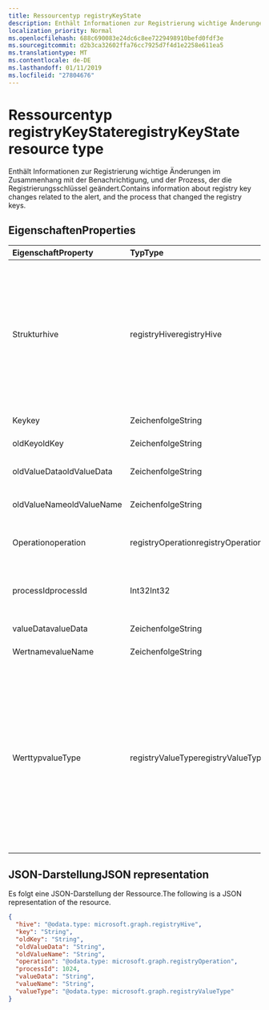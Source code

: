 ```yaml
---
title: Ressourcentyp registryKeyState
description: Enthält Informationen zur Registrierung wichtige Änderungen im Zusammenhang mit der Benachrichtigung, und der Prozess, der die Registrierungsschlüssel geändert.
localization_priority: Normal
ms.openlocfilehash: 688c690083e24dc6c8ee7229498910befd0fdf3e
ms.sourcegitcommit: d2b3ca32602ffa76cc7925d7f4d1e2258e611ea5
ms.translationtype: MT
ms.contentlocale: de-DE
ms.lasthandoff: 01/11/2019
ms.locfileid: "27804676"
---
```

# <a name="registrykeystate-resource-type"></a><span data-ttu-id="49b2c-103">Ressourcentyp registryKeyState</span><span class="sxs-lookup"><span data-stu-id="49b2c-103">registryKeyState resource type</span></span>

<span data-ttu-id="49b2c-104">Enthält Informationen zur Registrierung wichtige Änderungen im Zusammenhang mit der Benachrichtigung, und der Prozess, der die Registrierungsschlüssel geändert.</span><span class="sxs-lookup"><span data-stu-id="49b2c-104">Contains information about registry key changes related to the alert, and the process that changed the registry keys.</span></span>

## <a name="properties"></a><span data-ttu-id="49b2c-105">Eigenschaften</span><span class="sxs-lookup"><span data-stu-id="49b2c-105">Properties</span></span>

| <span data-ttu-id="49b2c-106">Eigenschaft</span><span class="sxs-lookup"><span data-stu-id="49b2c-106">Property</span></span>     | <span data-ttu-id="49b2c-107">Typ</span><span class="sxs-lookup"><span data-stu-id="49b2c-107">Type</span></span>        | <span data-ttu-id="49b2c-108">Beschreibung</span><span class="sxs-lookup"><span data-stu-id="49b2c-108">Description</span></span> |
|:-------------|:------------|:------------|
|<span data-ttu-id="49b2c-109">Struktur</span><span class="sxs-lookup"><span data-stu-id="49b2c-109">hive</span></span>|<span data-ttu-id="49b2c-110">registryHive</span><span class="sxs-lookup"><span data-stu-id="49b2c-110">registryHive</span></span>|<span data-ttu-id="49b2c-111">Ein [Windows-Registrierungsstruktur](https://docs.microsoft.com/en-us/windows/desktop/sysinfo/registry-hives) :</span><span class="sxs-lookup"><span data-stu-id="49b2c-111">A [Windows registry hive](https://docs.microsoft.com/en-us/windows/desktop/sysinfo/registry-hives) :</span></span> <ul><li><span data-ttu-id="49b2c-112">HKEY_CURRENT_CONFIG</span><span class="sxs-lookup"><span data-stu-id="49b2c-112">HKEY_CURRENT_CONFIG</span></span></li> <li><span data-ttu-id="49b2c-113">HKEY_CURRENT_USER</span><span class="sxs-lookup"><span data-stu-id="49b2c-113">HKEY_CURRENT_USER</span></span></li> <li><span data-ttu-id="49b2c-114">HKEY_LOCAL_MACHINE\SAM</span><span class="sxs-lookup"><span data-stu-id="49b2c-114">HKEY_LOCAL_MACHINE\SAM</span></span></li> <li><span data-ttu-id="49b2c-115">HKEY_LOCAL_MACHINE\Security</span><span class="sxs-lookup"><span data-stu-id="49b2c-115">HKEY_LOCAL_MACHINE\Security</span></span></li> <li><span data-ttu-id="49b2c-116">HKEY_LOCAL_MACHINE\Software</span><span class="sxs-lookup"><span data-stu-id="49b2c-116">HKEY_LOCAL_MACHINE\Software</span></span></li> <li><span data-ttu-id="49b2c-117">HKEY_LOCAL_MACHINE\SYSTEM</span><span class="sxs-lookup"><span data-stu-id="49b2c-117">HKEY_LOCAL_MACHINE\System</span></span></li> <li><span data-ttu-id="49b2c-118">HKEY_USERS\\. Die standardmäßigen.</span><span class="sxs-lookup"><span data-stu-id="49b2c-118">HKEY_USERS\\.Default.</span></span></li></ul> <span data-ttu-id="49b2c-119">Mögliche Werte sind: `unknown`, `currentConfig`, `currentUser`, `localMachineSam`, `localMachineSamSoftware`, `localMachineSystem` und `usersDefault`.</span><span class="sxs-lookup"><span data-stu-id="49b2c-119">Possible values are: `unknown`, `currentConfig`, `currentUser`, `localMachineSam`, `localMachineSamSoftware`, `localMachineSystem`, `usersDefault`.</span></span>|
|<span data-ttu-id="49b2c-120">Key</span><span class="sxs-lookup"><span data-stu-id="49b2c-120">key</span></span>|<span data-ttu-id="49b2c-121">Zeichenfolge</span><span class="sxs-lookup"><span data-stu-id="49b2c-121">String</span></span>|<span data-ttu-id="49b2c-122">Aktuelle (d. h. geänderten) Registrierungsschlüssel (schließt die Struktur).</span><span class="sxs-lookup"><span data-stu-id="49b2c-122">Current (i.e. changed) registry key (excludes HIVE).</span></span>|
|<span data-ttu-id="49b2c-123">oldKey</span><span class="sxs-lookup"><span data-stu-id="49b2c-123">oldKey</span></span>|<span data-ttu-id="49b2c-124">Zeichenfolge</span><span class="sxs-lookup"><span data-stu-id="49b2c-124">String</span></span>|<span data-ttu-id="49b2c-125">Frühere (d. h., bevor geändert) Registrierungsschlüssel (schließt die Struktur).</span><span class="sxs-lookup"><span data-stu-id="49b2c-125">Previous (i.e. before changed) registry key (excludes HIVE).</span></span>|
|<span data-ttu-id="49b2c-126">oldValueData</span><span class="sxs-lookup"><span data-stu-id="49b2c-126">oldValueData</span></span>|<span data-ttu-id="49b2c-127">Zeichenfolge</span><span class="sxs-lookup"><span data-stu-id="49b2c-127">String</span></span>|<span data-ttu-id="49b2c-128">Frühere (d. h., bevor geändert) Schlüsselwert Registrierungsdaten (Inhalt).</span><span class="sxs-lookup"><span data-stu-id="49b2c-128">Previous (i.e. before changed) registry key value data (contents).</span></span>|
|<span data-ttu-id="49b2c-129">oldValueName</span><span class="sxs-lookup"><span data-stu-id="49b2c-129">oldValueName</span></span>|<span data-ttu-id="49b2c-130">Zeichenfolge</span><span class="sxs-lookup"><span data-stu-id="49b2c-130">String</span></span>|<span data-ttu-id="49b2c-131">Frühere (d. h., bevor geändert) Registrierung Schlüsselwertname.</span><span class="sxs-lookup"><span data-stu-id="49b2c-131">Previous (i.e. before changed) registry key value name.</span></span>|
|<span data-ttu-id="49b2c-132">Operation</span><span class="sxs-lookup"><span data-stu-id="49b2c-132">operation</span></span>|<span data-ttu-id="49b2c-133">registryOperation</span><span class="sxs-lookup"><span data-stu-id="49b2c-133">registryOperation</span></span>|<span data-ttu-id="49b2c-134">Der Vorgang, der der Name des Registrierungsschlüssels und/oder Wert geändert.</span><span class="sxs-lookup"><span data-stu-id="49b2c-134">Operation that changed the registry key name and/or value.</span></span> <span data-ttu-id="49b2c-135">Mögliche Werte: sind `unknown`, `create`, `modify` und `delete`.</span><span class="sxs-lookup"><span data-stu-id="49b2c-135">Possible values are: `unknown`, `create`, `modify`, `delete`.</span></span>|
|<span data-ttu-id="49b2c-136">processId</span><span class="sxs-lookup"><span data-stu-id="49b2c-136">processId</span></span>|<span data-ttu-id="49b2c-137">Int32</span><span class="sxs-lookup"><span data-stu-id="49b2c-137">Int32</span></span>|<span data-ttu-id="49b2c-138">Werden Sie ID (PID) des Prozesses, der den Registrierungsschlüssel (Prozess, der in der Auflistung Warnung 'Prozesse' Details angezeigt werden) geändert.</span><span class="sxs-lookup"><span data-stu-id="49b2c-138">Process ID (PID) of the process that modified the registry key (process details will appear in the alert 'processes' collection).</span></span>|
|<span data-ttu-id="49b2c-139">valueData</span><span class="sxs-lookup"><span data-stu-id="49b2c-139">valueData</span></span>|<span data-ttu-id="49b2c-140">Zeichenfolge</span><span class="sxs-lookup"><span data-stu-id="49b2c-140">String</span></span>|<span data-ttu-id="49b2c-141">Aktuelle (d. h. geänderten) Schlüsselwert Registrierungsdaten (Inhalt).</span><span class="sxs-lookup"><span data-stu-id="49b2c-141">Current (i.e. changed) registry key value data (contents).</span></span>|
|<span data-ttu-id="49b2c-142">Wertname</span><span class="sxs-lookup"><span data-stu-id="49b2c-142">valueName</span></span>|<span data-ttu-id="49b2c-143">Zeichenfolge</span><span class="sxs-lookup"><span data-stu-id="49b2c-143">String</span></span>|<span data-ttu-id="49b2c-144">Aktuelle (d. h. geänderten) Registrierung Schlüsselwertname</span><span class="sxs-lookup"><span data-stu-id="49b2c-144">Current (i.e. changed) registry key value name</span></span>|
|<span data-ttu-id="49b2c-145">Werttyp</span><span class="sxs-lookup"><span data-stu-id="49b2c-145">valueType</span></span>|<span data-ttu-id="49b2c-146">registryValueType</span><span class="sxs-lookup"><span data-stu-id="49b2c-146">registryValueType</span></span>|[<span data-ttu-id="49b2c-147">Schlüsselwert Registrierungstyp</span><span class="sxs-lookup"><span data-stu-id="49b2c-147">Registry key value type</span></span>](https://docs.microsoft.com/en-us/windows/desktop/sysinfo/registry-value-types) <ul><li><span data-ttu-id="49b2c-148">REG_BINARY</span><span class="sxs-lookup"><span data-stu-id="49b2c-148">REG_BINARY</span></span></li> <li><span data-ttu-id="49b2c-149">REG_DWORD</span><span class="sxs-lookup"><span data-stu-id="49b2c-149">REG_DWORD</span></span></li> <li><span data-ttu-id="49b2c-150">REG_DWORD_LITTLE_ENDIAN</span><span class="sxs-lookup"><span data-stu-id="49b2c-150">REG_DWORD_LITTLE_ENDIAN</span></span></li> <li><span data-ttu-id="49b2c-151">REG_DWORD_BIG_ENDIAN</span><span class="sxs-lookup"><span data-stu-id="49b2c-151">REG_DWORD_BIG_ENDIAN</span></span></li><li><span data-ttu-id="49b2c-152">REG_EXPAND_SZ</span><span class="sxs-lookup"><span data-stu-id="49b2c-152">REG_EXPAND_SZ</span></span></li> <li><span data-ttu-id="49b2c-153">REG_LINK</span><span class="sxs-lookup"><span data-stu-id="49b2c-153">REG_LINK</span></span></li> <li><span data-ttu-id="49b2c-154">REG_MULTI_SZ</span><span class="sxs-lookup"><span data-stu-id="49b2c-154">REG_MULTI_SZ</span></span></li> <li><span data-ttu-id="49b2c-155">REG_NONE</span><span class="sxs-lookup"><span data-stu-id="49b2c-155">REG_NONE</span></span></li> <li><span data-ttu-id="49b2c-156">REG_QWORD</span><span class="sxs-lookup"><span data-stu-id="49b2c-156">REG_QWORD</span></span></li> <li><span data-ttu-id="49b2c-157">REG_QWORD_LITTLE_ENDIAN</span><span class="sxs-lookup"><span data-stu-id="49b2c-157">REG_QWORD_LITTLE_ENDIAN</span></span></li> <li><span data-ttu-id="49b2c-158">REG_SZ</span><span class="sxs-lookup"><span data-stu-id="49b2c-158">REG_SZ</span></span></li></ul> <span data-ttu-id="49b2c-159">Mögliche Werte sind: `unknown`, `binary`, `dword`, `dwordLittleEndian`, `dwordBigEndian`, `expandSz`, `link`, `multiSz`, `none`, `qword`, `qwordlittleEndian` und `sz`.</span><span class="sxs-lookup"><span data-stu-id="49b2c-159">Possible values are: `unknown`, `binary`, `dword`, `dwordLittleEndian`, `dwordBigEndian`, `expandSz`, `link`, `multiSz`, `none`, `qword`, `qwordlittleEndian`, `sz`.</span></span>|

## <a name="json-representation"></a><span data-ttu-id="49b2c-160">JSON-Darstellung</span><span class="sxs-lookup"><span data-stu-id="49b2c-160">JSON representation</span></span>

<span data-ttu-id="49b2c-161">Es folgt eine JSON-Darstellung der Ressource.</span><span class="sxs-lookup"><span data-stu-id="49b2c-161">The following is a JSON representation of the resource.</span></span>

<!-- {
  "blockType": "resource",
  "optionalProperties": [

  ],
  "@odata.type": "microsoft.graph.registryKeyState"
}-->

```json
{
  "hive": "@odata.type: microsoft.graph.registryHive",
  "key": "String",
  "oldKey": "String",
  "oldValueData": "String",
  "oldValueName": "String",
  "operation": "@odata.type: microsoft.graph.registryOperation",
  "processId": 1024,
  "valueData": "String",
  "valueName": "String",
  "valueType": "@odata.type: microsoft.graph.registryValueType"
}

```

<!-- uuid: 8fcb5dbc-d5aa-4681-8e31-b001d5168d79
2015-10-25 14:57:30 UTC -->
<!-- {
  "type": "#page.annotation",
  "description": "registryKeyState resource",
  "keywords": "",
  "section": "documentation",
  "tocPath": ""
}-->

